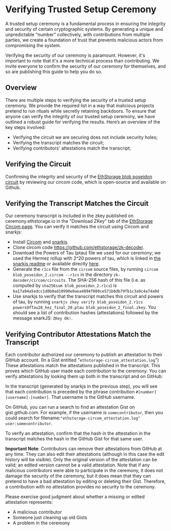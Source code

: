 # Verifying Trusted Setup Ceremony

A trusted setup ceremony is a fundamental process in ensuring the integrity and security of certain cryptographic systems. 
By generating a unique and unpredictable “number” collectively, with contributions from multiple parties, 
we create a foundation of trust that prevents malicious actors from compromising the system.

Verifying the security of our ceremony is paramount. However, it's important to note that it's a more technical process than contributing. 
We invite everyone to confirm the security of our ceremony for themselves, and so are publishing this guide to help you do so.


## Overview
There are multiple steps to verifying the security of a trusted setup ceremony. We provide the required list in a way 
that malicious projects pretend to run rituals while secretly retaining backdoors. 
To ensure that anyone can verify the integrity of our trusted setup ceremony, we have outlined a robust guide for 
verifying the results. Here’s an overview of the key steps involved:

- Verifying the circuit we are securing does not include security holes;
- Verifying the transcript matches the circuit;
- Verifying contributors' attestations match the transcript;

## Verifying the Circuit
Confirming the integrity and security of the [EthStorage blob poseidon circuit](https://github.com/ethstorage/zk-decoder/blob/main/circom/circuits/blob_poseidon_2.circom) 
by reviewing our circom code, which is open-source and available on Github.

## Verifying the Transcript Matches the Circuit
Our ceremony transcript is included in the zkey published on ceremony.ethstorage.io in the "Download ZKey" tab of the 
[EthStorage Circom page](https://ceremony.ethstorage.io/projects/EthStorage%20circom). You can verify it matches the 
circuit using Circom and snarkjs:

- Install [Circom](https://docs.circom.io/getting-started/installation/) and [snarkjs](https://github.com/iden3/snarkjs).
- Clone circom code https://github.com/ethstorage/zk-decoder.
- Download the Powers of Tau (ptau) file we used for our ceremony; we used the Hermez rollup with 2^20 powers of tau, 
which is linked in [the snarkjs readme](https://github.com/iden3/snarkjs) or available directly 
[here](https://storage.googleapis.com/zkevm/ptau/powersOfTau28_hez_final_20.ptau).
- Generate the `r1cs` file from the `circom` source files, by running `circom blob_poseidon_2.circom --r1cs` in the 
directory `zk-decoder/circom/circuits`. The SHA-256 hash of this file (i.e. as computed by `sha256sum blob_poseidon_2.r1cs`) 
is `ba17a94a5edcc1d0b0ad10990e0aea4894f080ce571b0db79fb1c3a9c4a74a0d`
- Use snarkjs to verify that the transcript matches this circuit and powers of tau, by running 
`snarkjs zkey verify blob_poseidon_2.r1cs powersOfTau28_hez_final_20.ptau blob_poseidon_2_final.zkey`. You should see 
a list of contribution hashes (attestations) followed by the message snarkJS: `ZKey Ok!`.


## Verifying Contributor Attestations Match the Transcript

Each contributor authorized our ceremony to publish an attestation to their GitHub account. (In a Gist entitled 
"`ethstorage-circom_attestation.log`") These attestations match the attestations published in the transcript. 
This proves which GitHub user made each contribution to the ceremony. You can verify attestations by looking them 
up both in the transcript and on GitHub:

In the transcript (generated by snarkjs in the previous step), you will see that each contribution is preceded 
by the phrase contribution `#[number] [username]-[number]`. That username is the GitHub username.

On GitHub, you can run a search to find an attestation Gist on gist.github.com. For example, if the username is 
`somecontributor`, then you could search for filename:`"ethstorage-circom_attestation.log" user:somecontributor`.

To verify an attestation, confirm that the hash in the attestation in the transcript matches the hash in the 
GitHub Gist for that same user.

**Important Note**: Contributors can remove their attestations from GitHub at any time. They can also edit their 
attestations (although in this case the edit history will be visible). Only the original version of the attestation 
can be valid; an edited version cannot be a valid attestation. Note that if any malicious contributors were 
able to participate in the ceremony, it does not damage the security of the ceremony, but it does mean that they 
can pretend to have a bad attestation by editing or deleting their Gist. Therefore, a contribution with no attestation 
provides no security to the ceremony.

Please exercise good judgment about whether a missing or edited attestation represents:

- A malicious contributor
- Someone just cleaning up old Gists
- A problem in the ceremony

